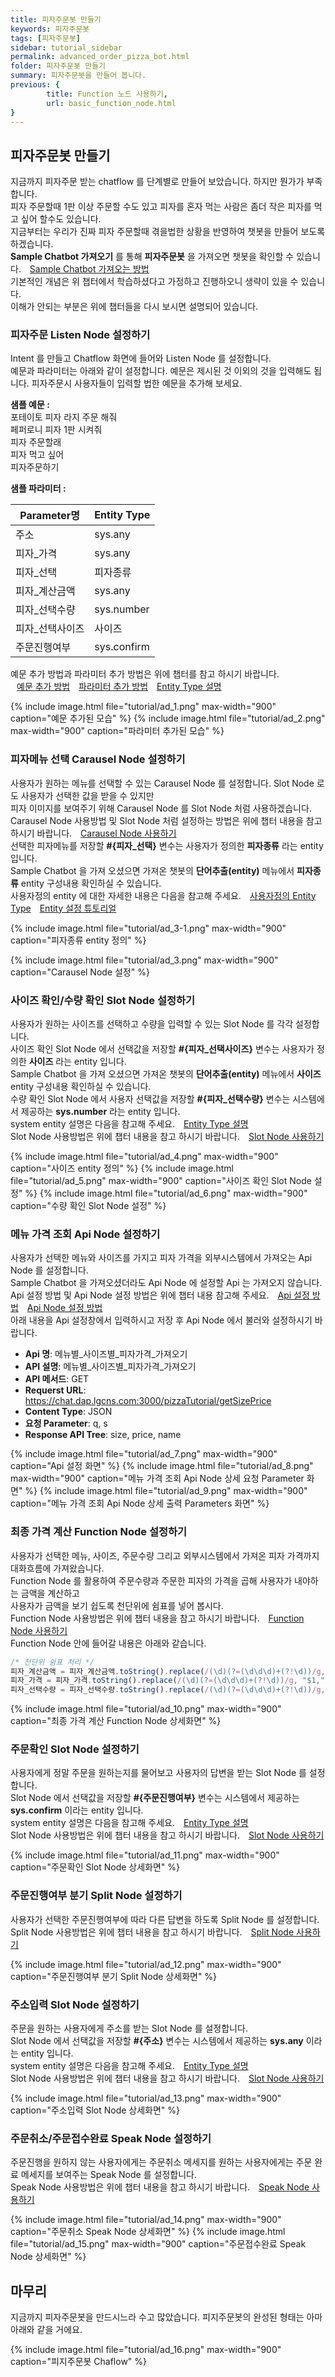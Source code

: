 ```yaml
---
title: 피자주문봇 만들기
keywords: 피자주문봇
tags: [피자주문봇]
sidebar: tutorial_sidebar
permalink: advanced_order_pizza_bot.html
folder: 피자주문봇 만들기
summary: 피자주문봇을 만들어 봅니다.
previous: {
        title: Function 노드 사용하기,
        url: basic_function_node.html
}
---
```


## 피자주문봇 만들기

지금까지 피자주문 받는 chatflow 를 단계별로 만들어 보았습니다. 하지만 뭔가가 부족합니다. <br/>
피자 주문할때 1판 이상 주문할 수도 있고 피자를 혼자 먹는 사람은 좀더 작은 피자를 먹고 싶어 할수도 있습니다. <br/>
지금부터는 우리가 진짜 피자 주문할때 겪을법한 상황을 반영하여 챗봇을 만들어 보도록 하겠습니다. <br/>
**Sample Chatbot 가져오기** 를 통해 **피자주문봇** 을 가져오면 챗봇을 확인할 수 있습니다. <span style="color:#f69023;"><i class="fa fa-external-link-square" aria-hidden="true" style="margin: 0px 5px"></i>[Sample Chatbot 가져오는 방법](/samplebot.html#%EC%83%98%ED%94%8C%EC%B1%97%EB%B4%87-%EA%B0%80%EC%A0%B8%EC%98%A4%EA%B8%B0)</span><br/>
기본적인 개념은 위 챕터에서 학습하셨다고 가정하고 진행하오니 생략이 있을 수 있습니다. <br/>
이해가 안되는 부분은 위에 챕터들을 다시 보시면 설명되어 있습니다.

### 피자주문 Listen Node 설정하기

Intent 를 만들고 Chatflow 화면에 들어와 Listen Node 를 설정합니다. <br/>
예문과 파라미터는 아래와 같이 설정합니다. 예문은 제시된 것 이외의 것을 입력해도 됩니다. 피자주문시 사용자들이 입력할 법한 예문을 추가해 보세요. <br/>

**샘플 예문 :**<br/>
포테이토 피자 라지 주문 해줘<br/>
페퍼로니 피자 1판 시켜줘<br/>
피자 주문할래<br/>
피자 먹고 싶어<br/>
피자주문하기<br/>

**샘플 파라미터 :** <br/>

| Parameter명             |           Entity Type        |
|-------------------------|------------------------|
| 주소                    | sys.any	    |
| 피자_가격               | sys.any	  |
| 피자_선택               | 피자종류	  |
| 피자_계산금액           | sys.any	  |
| 피자_선택수량	          | sys.number	|
| 피자_선택사이즈          | 사이즈	    |
| 주문진행여부	            | sys.confirm	|

예문 추가 방법과 파라미터 추가 방법은 위에 챕터를 참고 하시기 바랍니다. <br/>
<span style="color:#f69023;"><i class="fa fa-external-link-square" aria-hidden="true" style="margin: 0px 5px"></i>[예문 추가 방법](/basic_create_intent.html#intent-%EC%83%9D%EC%84%B1)</span>
<span style="color:#f69023;"><i class="fa fa-external-link-square" aria-hidden="true" style="margin: 0px 5px"></i>[파라미터 추가 방법](/basic_entity_parameter.html#parameter-%EC%B6%94%EA%B0%80)</span>
<span style="color:#f69023;"><i class="fa fa-external-link-square" aria-hidden="true" style="margin: 0px 5px"></i>[Entity Type 설명](/entity.html#%EC%97%94%ED%8B%B0%ED%8B%B0entity)</span>

{% include image.html file="tutorial/ad_1.png" max-width="900" caption="예문 추가된 모습" %}
{% include image.html file="tutorial/ad_2.png" max-width="900" caption="파라미터 추가된 모습" %}

### 피자메뉴 선택 Carausel Node 설정하기

사용자가 원하는 메뉴를 선택할 수 있는 Carausel Node 를 설정합니다. Slot Node 로도 사용자가 선택한 값을 받을 수 있지만 <br/>
피자 이미지를 보여주기 위해 Carausel Node 를 Slot Node 처럼 사용하겠습니다. <br/>
Carausel Node 사용방법 및 Slot Node 처럼 설정하는 방법은 위에 챕터 내용을 참고 하시기 바랍니다.
<span style="color:#f69023;"><i class="fa fa-external-link-square" aria-hidden="true" style="margin: 0px 5px"></i>[Carausel Node 사용하기](/basic_carousel.html)</span> <br/>
선택한 피자메뉴를 저장할 **#{피자_선택}** 변수는 사용자가 정의한 **피자종류** 라는 entity 입니다. <br/>
Sample Chatbot 을 가져 오셨으면 가져온 챗봇의 **단어추출(entity)** 메뉴에서 **피자종류** entity 구성내용 확인하실 수 있습니다.<br/>
사용자정의 entity 에 대한 자세한 내용은 다음을 참고해 주세요.
<span style="color:#f69023;"><i class="fa fa-external-link-square" aria-hidden="true" style="margin: 0px 5px"></i>[사용자정의 Entity Type](/entity.html#%EC%82%AC%EC%9A%A9%EC%9E%90%EC%A0%95%EC%9D%98-entity)</span>
<span style="color:#f69023;"><i class="fa fa-external-link-square" aria-hidden="true" style="margin: 0px 5px"></i>[Entity 설정 튜토리얼](/basic_entity_parameter.html#%EC%97%94%ED%8B%B0%ED%8B%B0entity-%EB%A7%8C%EB%93%A4%EA%B8%B0)</span>

{% include image.html file="tutorial/ad_3-1.png" max-width="900" caption="피자종류 entity 정의" %}

{% include image.html file="tutorial/ad_3.png" max-width="900" caption="Carausel Node 설정" %}

### 사이즈 확인/수량 확인 Slot Node 설정하기
사용자가 원하는 사이즈를 선택하고 수량을 입력할 수 있는 Slot Node 를 각각 설정합니다. <br/>
사이즈 확인 Slot Node 에서 선택값을 저장할 **#{피자_선택사이즈}** 변수는 사용자가 정의한 **사이즈** 라는 entity 입니다. <br/>
Sample Chatbot 을 가져 오셨으면 가져온 챗봇의 **단어추출(entity)** 메뉴에서 **사이즈** entity 구성내용 확인하실 수 있습니다.<br/>
수량 확인 Slot Node 에서 사용자 선택값을 저장할 **#{피자_선택수량}** 변수는 시스템에서 제공하는 **sys.number** 라는 entity 입니다. <br/>
system entity 설명은 다음을 참고해 주세요.
<span style="color:#f69023;"><i class="fa fa-external-link-square" aria-hidden="true" style="margin: 0px 5px"></i>[Entity Type 설명](/entity.html#%EC%97%94%ED%8B%B0%ED%8B%B0entity)</span><br/>
Slot Node 사용방법은 위에 챕터 내용을 참고 하시기 바랍니다. 
<span style="color:#f69023;"><i class="fa fa-external-link-square" aria-hidden="true" style="margin: 0px 5px"></i>[Slot Node 사용하기](/basic_slot.html) </span>

{% include image.html file="tutorial/ad_4.png" max-width="900" caption="사이즈 entity 정의" %}
{% include image.html file="tutorial/ad_5.png" max-width="900" caption="사이즈 확인 Slot Node 설정" %}
{% include image.html file="tutorial/ad_6.png" max-width="900" caption="수량 확인 Slot Node 설정" %}

### 메뉴 가격 조회 Api Node 설정하기
사용자가 선택한 메뉴와 사이즈를 가지고 피자 가격을 외부시스템에서 가져오는 Api Node 를 설정합니다. <br/>
Sample Chatbot 을 가져오셨더라도 Api Node 에 설정할 Api 는 가져오지 않습니다. <br/> 
Api 설정 방법 및 Api Node 설정 방법은 위에 챕터 내용 참고해 주세요. <span style="color:#f69023;"><i class="fa fa-external-link-square" aria-hidden="true" style="margin: 0px 5px"></i>[Api 설정 방법](/basic_api_node.html#api-%EB%A7%8C%EB%93%A4%EA%B8%B0)</span>
<span style="color:#f69023;"><i class="fa fa-external-link-square" aria-hidden="true" style="margin: 0px 5px"></i>[Api Node 설정 방법](/basic_api_node.html#api-node-%EB%A7%8C%EB%93%A4%EA%B8%B0)</span><br/>
아래 내용을 Api 설정창에서 입력하시고 저장 후 Api Node 에서 불러와 설정하시기 바랍니다. <br/>

- **Api 명**:  메뉴별_사이즈별_피자가격_가져오기
- **API 설명**:  메뉴별_사이즈별_피자가격_가져오기
- **API 메서드**:  GET
- **Requerst URL**:  https://chat.dap.lgcns.com:3000/pizzaTutorial/getSizePrice
- **Content Type**:  JSON
- **요청 Parameter**: q, s
- **Response API Tree**: size, price, name

{% include image.html file="tutorial/ad_7.png" max-width="900" caption="Api 설정 화면" %}
{% include image.html file="tutorial/ad_8.png" max-width="900" caption="메뉴 가격 조회 Api Node 상세 요청 Parameter 화면" %}
{% include image.html file="tutorial/ad_9.png" max-width="900" caption="메뉴 가격 조회 Api Node 상세 출력 Parameters 화면" %}

### 최종 가격 계산 Function Node 설정하기
사용자가 선택한 메뉴, 사이즈, 주문수량 그리고 외부시스템에서 가져온 피자 가격까지 대화흐름에 가져왔습니다. <br/>
Function Node 를 활용하여 주문수량과 주문한 피자의 가격을 곱해 사용자가 내야하는 금액을 계산하고 <br/>
사용자가 금액을 보기 쉽도록 천단위에 쉼표를 넣어 봅시다. <br/>
Function Node 사용방법은 위에 챕터 내용을 참고 하시기 바랍니다. 
<span style="color:#f69023;"><i class="fa fa-external-link-square" aria-hidden="true" style="margin: 0px 5px"></i>[Function Node 사용하기](/basic_function_node.html#function-node-%EB%A5%BC-%ED%99%9C%EC%9A%A9%ED%95%98%EC%97%AC-%EB%B3%80%EC%88%98%EA%B0%92%EC%9D%84-%EA%B0%80%EA%B3%B5%ED%95%98%EA%B8%B0) </span><br/>
Function Node 안에 들어갈 내용은 아래와 같습니다. <br/>

```js
/* 천단위 쉼표 처리 */ 
피자_계산금액 = 피자_계산금액.toString().replace(/(\d)(?=(\d\d\d)+(?!\d))/g, "$1,"); 
피자_가격 = 피자_가격.toString().replace(/(\d)(?=(\d\d\d)+(?!\d))/g, "$1,");
피자_선택수량 = 피자_선택수량.toString().replace(/(\d)(?=(\d\d\d)+(?!\d))/g, "$1,");
````

{% include image.html file="tutorial/ad_10.png" max-width="900" caption="최종 가격 계산 Function Node 상세화면" %}

### 주문확인 Slot Node 설정하기
사용자에게 정말 주문을 원하는지를 물어보고 사용자의 답변을 받는 Slot Node 를 설정합니다. <br/>
Slot Node 에서 선택값을 저장할 **#{주문진행여부}** 변수는 시스템에서 제공하는 **sys.confirm** 이라는 entity 입니다. <br/>
system entity 설명은 다음을 참고해 주세요.
<span style="color:#f69023;"><i class="fa fa-external-link-square" aria-hidden="true" style="margin: 0px 5px"></i>[Entity Type 설명](/entity.html#%EC%97%94%ED%8B%B0%ED%8B%B0entity)</span><br/>
Slot Node 사용방법은 위에 챕터 내용을 참고 하시기 바랍니다. 
<span style="color:#f69023;"><i class="fa fa-external-link-square" aria-hidden="true" style="margin: 0px 5px"></i>[Slot Node 사용하기](/basic_slot.html) </span>

{% include image.html file="tutorial/ad_11.png" max-width="900" caption="주문확인 Slot Node 상세화면" %}

### 주문진행여부 분기 Split Node 설정하기
사용자가 선택한 주문진행여부에 따라 다른 답변을 하도록 Split Node 를 설정합니다.<br/>
Split Node 사용방법은 위에 챕터 내용을 참고 하시기 바랍니다. 
<span style="color:#f69023;"><i class="fa fa-external-link-square" aria-hidden="true" style="margin: 0px 5px"></i>[Split Node 사용하기](/basic_split.html#split-node) </span>

{% include image.html file="tutorial/ad_12.png" max-width="900" caption="주문진행여부 분기 Split Node 상세화면" %}

### 주소입력 Slot Node 설정하기
주문을 원하는 사용자에게 주소를 받는 Slot Node 를 설정합니다. <br/>
Slot Node 에서 선택값을 저장할 **#{주소}** 변수는 시스템에서 제공하는 **sys.any** 이라는 entity 입니다. <br/>
system entity 설명은 다음을 참고해 주세요.
<span style="color:#f69023;"><i class="fa fa-external-link-square" aria-hidden="true" style="margin: 0px 5px"></i>[Entity Type 설명](/entity.html#%EC%97%94%ED%8B%B0%ED%8B%B0entity)</span><br/>
Slot Node 사용방법은 위에 챕터 내용을 참고 하시기 바랍니다. 
<span style="color:#f69023;"><i class="fa fa-external-link-square" aria-hidden="true" style="margin: 0px 5px"></i>[Slot Node 사용하기](/basic_slot.html) </span>

{% include image.html file="tutorial/ad_13.png" max-width="900" caption="주소입력 Slot Node 상세화면" %}

### 주문취소/주문접수완료 Speak Node 설정하기
주문진행을 원하지 않는 사용자에게는 주문취소 메세지를 원하는 사용자에게는 주문 완료 메세지를 보여주는 Speak Node 를 설정합니다.<br/>
Speak Node 사용방법은 위에 챕터 내용을 참고 하시기 바랍니다. 
<span style="color:#f69023;"><i class="fa fa-external-link-square" aria-hidden="true" style="margin: 0px 5px"></i>[Speak Node 사용하기](/basic_listen_speak.html#speak-node) </span>

{% include image.html file="tutorial/ad_14.png" max-width="900" caption="주문취소 Speak Node 상세화면" %}
{% include image.html file="tutorial/ad_15.png" max-width="900" caption="주문접수완료 Speak Node 상세화면" %}

## 마무리
지금까지 피자주문봇을 만드시느라 수고 많았습니다. 피지주문봇의 완성된 형태는 아마 아래와 같을 거에요. <br/>

{% include image.html file="tutorial/ad_16.png" max-width="900" caption="피지주문봇 Chaflow" %}